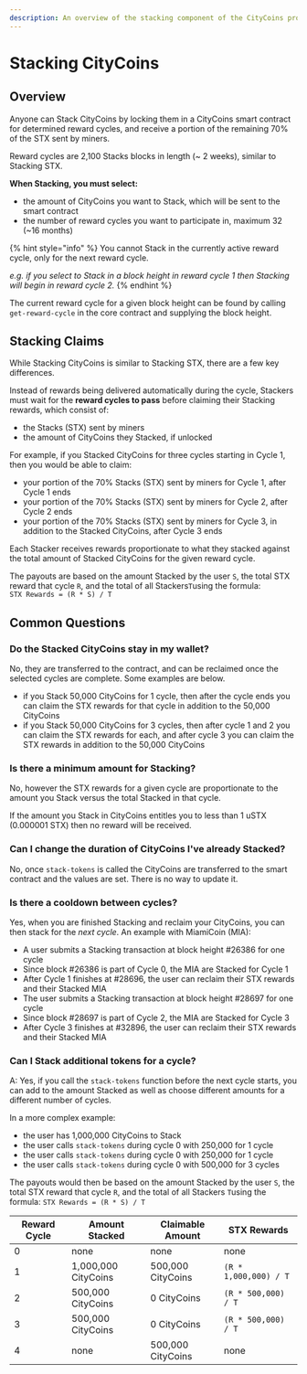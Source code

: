 ```yaml
---
description: An overview of the stacking component of the CityCoins protocol.
---
```


# Stacking CityCoins

## Overview

Anyone can Stack CityCoins by locking them in a CityCoins smart contract for determined reward cycles, and receive a portion of the remaining 70% of the STX sent by miners.

Reward cycles are 2,100 Stacks blocks in length (\~ 2 weeks), similar to Stacking STX.

**When Stacking, you must select:**

* the amount of CityCoins you want to Stack, which will be sent to the smart contract
* the number of reward cycles you want to participate in, maximum 32 (\~16 months)

{% hint style="info" %}
You cannot Stack in the currently active reward cycle, only for the next reward cycle.

_e.g. if you select to Stack in a block height in reward cycle 1 then Stacking will begin in reward cycle 2._
{% endhint %}

The current reward cycle for a given block height can be found by calling `get-reward-cycle` in the core contract and supplying the block height.

## **Stacking Claims**

While Stacking CityCoins is similar to Stacking STX, there are a few key differences.

Instead of rewards being delivered automatically during the cycle, Stackers must wait for the **reward cycles to pass** before claiming their Stacking rewards, which consist of:

* the Stacks (STX) sent by miners
* the amount of CityCoins they Stacked, if unlocked

For example, if you Stacked CityCoins for three cycles starting in Cycle 1, then you would be able to claim:

* your portion of the 70% Stacks (STX) sent by miners for Cycle 1, after Cycle 1 ends
* your portion of the 70% Stacks (STX) sent by miners for Cycle 2, after Cycle 2 ends
* your portion of the 70% Stacks (STX) sent by miners for Cycle 3, in addition to the Stacked CityCoins, after Cycle 3 ends

Each Stacker receives rewards proportionate to what they stacked against the total amount of Stacked CityCoins for the given reward cycle.

The payouts are based on the amount Stacked by the user `S`, the total STX reward that cycle `R`, and the total of all Stackers`T`using the formula:\
`STX Rewards = (R * S) / T`

## **Common Questions**

### **Do the Stacked CityCoins stay in my wallet?**

No, they are transferred to the contract, and can be reclaimed once the selected cycles are complete. Some examples are below.

* if you Stack 50,000 CityCoins for 1 cycle, then after the cycle ends you can claim the STX rewards for that cycle in addition to the 50,000 CityCoins
* if you Stack 50,000 CityCoins for 3 cycles, then after cycle 1 and 2 you can claim the STX rewards for each, and after cycle 3 you can claim the STX rewards in addition to the 50,000 CityCoins

### **Is there a minimum amount for Stacking?**

No, however the STX rewards for a given cycle are proportionate to the amount you Stack versus the total Stacked in that cycle.

If the amount you Stack in CityCoins entitles you to less than 1 uSTX (0.000001 STX) then no reward will be received.

### **Can I change the duration of CityCoins I've already Stacked?**

No, once `stack-tokens` is called the CityCoins are transferred to the smart contract and the values are set. There is no way to update it.

### **Is there a cooldown between cycles?**

Yes, when you are finished Stacking and reclaim your CityCoins, you can then stack for the _next cycle_. An example with MiamiCoin (MIA):

* A user submits a Stacking transaction at block height #26386 for one cycle
* Since block #26386 is part of Cycle 0, the MIA are Stacked for Cycle 1
* After Cycle 1 finishes at #28696, the user can reclaim their STX rewards and their Stacked MIA
* The user submits a Stacking transaction at block height #28697 for one cycle
* Since block #28697 is part of Cycle 2, the MIA are Stacked for Cycle 3
* After Cycle 3 finishes at #32896, the user can reclaim their STX rewards and their Stacked MIA

### **Can I Stack additional tokens for a cycle?**

A: Yes, if you call the `stack-tokens` function before the next cycle starts, you can add to the amount Stacked as well as choose different amounts for a different number of cycles.

In a more complex example:

* the user has 1,000,000 CityCoins to Stack
* the user calls `stack-tokens` during cycle 0 with 250,000 for 1 cycle
* the user calls `stack-tokens` during cycle 0 with 250,000 for 1 cycle
* the user calls `stack-tokens` during cycle 0 with 500,000 for 3 cycles

The payouts would then be based on the amount Stacked by the user `S`, the total STX reward that cycle `R`, and the total of all Stackers `T`using the formula: `STX Rewards = (R * S) / T`

| Reward Cycle | Amount Stacked      | Claimable Amount  | STX Rewards           |
| ------------ | ------------------- | ----------------- | --------------------- |
| 0            | none                | none              | none                  |
| 1            | 1,000,000 CityCoins | 500,000 CityCoins | `(R * 1,000,000) / T` |
| 2            | 500,000 CityCoins   | 0 CityCoins       | `(R * 500,000) / T`   |
| 3            | 500,000 CityCoins   | 0 CityCoins       | `(R * 500,000) / T`   |
| 4            | none                | 500,000 CityCoins | none                  |
